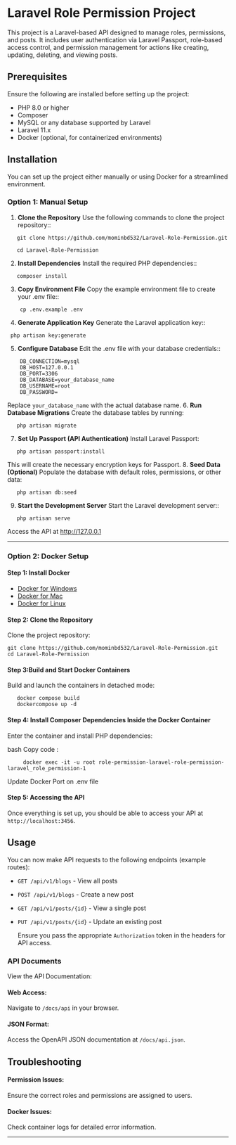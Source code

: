 # Laravel Role Permission Project

This project is a Laravel-based API designed to manage roles, permissions, and posts. It includes user authentication via Laravel Passport, role-based access control, and permission management for actions like creating, updating, deleting, and viewing posts.

## Prerequisites
Ensure the following are installed before setting up the project:
- PHP 8.0 or higher
- Composer
- MySQL or any database supported by Laravel
- Laravel 11.x
- Docker (optional, for containerized environments)

## Installation
You can set up the project either manually or using Docker for a streamlined environment.
### Option 1: Manual Setup

1. **Clone the Repository**
   Use the following commands to clone the project repository::
 ```
    git clone https://github.com/mominbd532/Laravel-Role-Permission.git
    
    cd Laravel-Role-Permission
 ```
2. **Install Dependencies**
        Install the required PHP dependencies::
 ```
    composer install
 ```

3. **Copy Environment File**
     Copy the example environment file to create your .env file::
```
    cp .env.example .env
 ```
4. **Generate Application Key**
  Generate the Laravel application key::
 ```
  php artisan key:generate
 ```
5. **Configure Database**
    Edit the .env file with your database credentials::
 ```env
     DB_CONNECTION=mysql
     DB_HOST=127.0.0.1
     DB_PORT=3306
     DB_DATABASE=your_database_name
     DB_USERNAME=root
     DB_PASSWORD=
 ```
Replace `your_database_name` with the actual database name.
6. **Run Database Migrations**
   Create the database tables by running:
 ```
    php artisan migrate
 ```
7. **Set Up Passport (API Authentication)**
   Install Laravel Passport:
 ```
    php artisan passport:install
 ```
This will create the necessary encryption keys for Passport.
8. **Seed Data (Optional)**
   Populate the database with default roles, permissions, or other data:
 ```
    php artisan db:seed
 ```
9. **Start the Development Server**
  Start the Laravel development server::
 ```
    php artisan serve
 ```

Access the API at http://127.0.0.1

---
### Option 2: Docker Setup

#### Step 1: Install Docker
- [Docker for Windows](https://docs.docker.com/docker-for-windows/install/)
- [Docker for Mac](https://docs.docker.com/docker-for-mac/install/)
- [Docker for Linux](https://docs.docker.com/install/linux/docker-ce/ubuntu/)
#### Step 2: Clone the Repository
Clone the project repository:
```
git clone https://github.com/mominbd532/Laravel-Role-Permission.git
cd Laravel-Role-Permission
```
#### Step 3:Build and Start Docker Containers
   Build and launch the containers in detached mode:
 ```
    docker compose build
    dockercompose up -d
 ```
#### Step 4: Install Composer Dependencies Inside the Docker Container
Enter the container and install PHP dependencies:

bash
Copy code
:
``` 
     docker exec -it -u root role-permission-laravel-role-permission-laravel_role_permission-1
 ```
 Update Docker Port on .env file


#### Step 5: Accessing the API
Once everything is set up, you should be able to access your API at `http://localhost:3456`.



## Usage
You can now make API requests to the following endpoints (example routes):

- `GET /api/v1/blogs` - View all posts
- `POST /api/v1/blogs` - Create a new post
- `GET /api/v1/posts/{id}` - View a single post
- `PUT /api/v1/posts/{id}` - Update an existing post

  Ensure you pass the appropriate `Authorization` token in the headers for API access.

### API Documents
View the API Documentation:

#### Web Access:
 Navigate to `/docs/api` in your browser.

#### JSON Format:

 Access the OpenAPI JSON documentation at `/docs/api.json`.


## Troubleshooting

#### Permission Issues:
Ensure the correct roles and permissions are assigned to users.
#### Docker Issues: 
Check container logs for detailed error information.

--- 